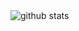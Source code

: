 <picture decoding="async" loading="lazy">
  <source media="(prefers-color-scheme: light)" srcset="https://raw.githubusercontent.com/abdelrhman-saeed/abdelrhman-saeed/output/github-stats.png">
  <source media="(prefers-color-scheme: dark)" srcset="https://raw.githubusercontent.com/abdelrhman-saeed/abdelrhman-saeed/output/github-stats-dark.png">
  <img alt="github stats" src="https://pixel-profile.vercel.app/api/github-stats?username=abdelrhman-saeed&screen_effect=false&theme=fuji&hide=avatar&dithering=true">
</picture>
